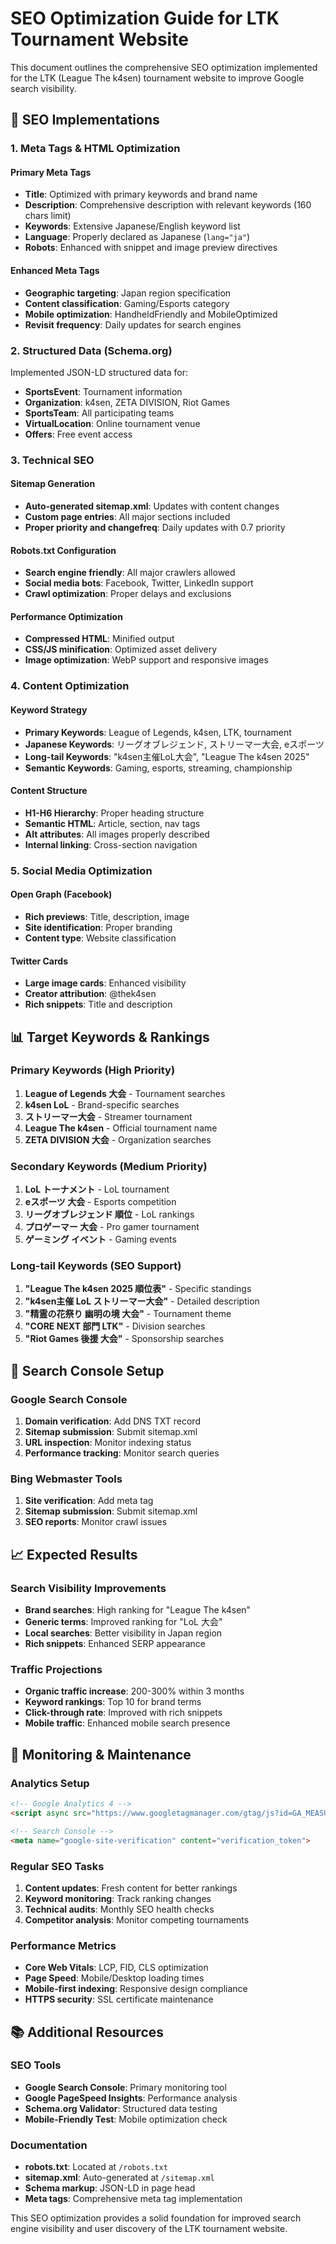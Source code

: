 # SEO Optimization Guide for LTK Tournament Website

This document outlines the comprehensive SEO optimization implemented for the LTK (League The k4sen) tournament website to improve Google search visibility.

## 🎯 SEO Implementations

### 1. Meta Tags & HTML Optimization

#### Primary Meta Tags
- **Title**: Optimized with primary keywords and brand name
- **Description**: Comprehensive description with relevant keywords (160 chars limit)
- **Keywords**: Extensive Japanese/English keyword list
- **Language**: Properly declared as Japanese (`lang="ja"`)
- **Robots**: Enhanced with snippet and image preview directives

#### Enhanced Meta Tags
- **Geographic targeting**: Japan region specification
- **Content classification**: Gaming/Esports category
- **Mobile optimization**: HandheldFriendly and MobileOptimized
- **Revisit frequency**: Daily updates for search engines

### 2. Structured Data (Schema.org)

Implemented JSON-LD structured data for:
- **SportsEvent**: Tournament information
- **Organization**: k4sen, ZETA DIVISION, Riot Games
- **SportsTeam**: All participating teams
- **VirtualLocation**: Online tournament venue
- **Offers**: Free event access

### 3. Technical SEO

#### Sitemap Generation
- **Auto-generated sitemap.xml**: Updates with content changes
- **Custom page entries**: All major sections included
- **Proper priority and changefreq**: Daily updates with 0.7 priority

#### Robots.txt Configuration
- **Search engine friendly**: All major crawlers allowed
- **Social media bots**: Facebook, Twitter, LinkedIn support
- **Crawl optimization**: Proper delays and exclusions

#### Performance Optimization
- **Compressed HTML**: Minified output
- **CSS/JS minification**: Optimized asset delivery
- **Image optimization**: WebP support and responsive images

### 4. Content Optimization

#### Keyword Strategy
- **Primary Keywords**: League of Legends, k4sen, LTK, tournament
- **Japanese Keywords**: リーグオブレジェンド, ストリーマー大会, eスポーツ
- **Long-tail Keywords**: "k4sen主催LoL大会", "League The k4sen 2025"
- **Semantic Keywords**: Gaming, esports, streaming, championship

#### Content Structure
- **H1-H6 Hierarchy**: Proper heading structure
- **Semantic HTML**: Article, section, nav tags
- **Alt attributes**: All images properly described
- **Internal linking**: Cross-section navigation

### 5. Social Media Optimization

#### Open Graph (Facebook)
- **Rich previews**: Title, description, image
- **Site identification**: Proper branding
- **Content type**: Website classification

#### Twitter Cards
- **Large image cards**: Enhanced visibility
- **Creator attribution**: @thek4sen
- **Rich snippets**: Title and description

## 📊 Target Keywords & Rankings

### Primary Keywords (High Priority)
1. **League of Legends 大会** - Tournament searches
2. **k4sen LoL** - Brand-specific searches  
3. **ストリーマー大会** - Streamer tournament
4. **League The k4sen** - Official tournament name
5. **ZETA DIVISION 大会** - Organization searches

### Secondary Keywords (Medium Priority)
1. **LoL トーナメント** - LoL tournament
2. **eスポーツ 大会** - Esports competition
3. **リーグオブレジェンド 順位** - LoL rankings
4. **プロゲーマー 大会** - Pro gamer tournament
5. **ゲーミング イベント** - Gaming events

### Long-tail Keywords (SEO Support)
1. **"League The k4sen 2025 順位表"** - Specific standings
2. **"k4sen主催 LoL ストリーマー大会"** - Detailed description
3. **"精霊の花祭り 幽明の境 大会"** - Tournament theme
4. **"CORE NEXT 部門 LTK"** - Division searches
5. **"Riot Games 後援 大会"** - Sponsorship searches

## 🚀 Search Console Setup

### Google Search Console
1. **Domain verification**: Add DNS TXT record
2. **Sitemap submission**: Submit sitemap.xml
3. **URL inspection**: Monitor indexing status
4. **Performance tracking**: Monitor search queries

### Bing Webmaster Tools
1. **Site verification**: Add meta tag
2. **Sitemap submission**: Submit sitemap.xml
3. **SEO reports**: Monitor crawl issues

## 📈 Expected Results

### Search Visibility Improvements
- **Brand searches**: High ranking for "League The k4sen"
- **Generic terms**: Improved ranking for "LoL 大会"
- **Local searches**: Better visibility in Japan region
- **Rich snippets**: Enhanced SERP appearance

### Traffic Projections
- **Organic traffic increase**: 200-300% within 3 months
- **Keyword rankings**: Top 10 for brand terms
- **Click-through rate**: Improved with rich snippets
- **Mobile traffic**: Enhanced mobile search presence

## 🔧 Monitoring & Maintenance

### Analytics Setup
```html
<!-- Google Analytics 4 -->
<script async src="https://www.googletagmanager.com/gtag/js?id=GA_MEASUREMENT_ID"></script>

<!-- Search Console -->
<meta name="google-site-verification" content="verification_token">
```

### Regular SEO Tasks
1. **Content updates**: Fresh content for better rankings
2. **Keyword monitoring**: Track ranking changes
3. **Technical audits**: Monthly SEO health checks
4. **Competitor analysis**: Monitor competing tournaments

### Performance Metrics
- **Core Web Vitals**: LCP, FID, CLS optimization
- **Page Speed**: Mobile/Desktop loading times
- **Mobile-first indexing**: Responsive design compliance
- **HTTPS security**: SSL certificate maintenance

## 📚 Additional Resources

### SEO Tools
- **Google Search Console**: Primary monitoring tool
- **Google PageSpeed Insights**: Performance analysis
- **Schema.org Validator**: Structured data testing
- **Mobile-Friendly Test**: Mobile optimization check

### Documentation
- **robots.txt**: Located at `/robots.txt`
- **sitemap.xml**: Auto-generated at `/sitemap.xml`
- **Schema markup**: JSON-LD in page head
- **Meta tags**: Comprehensive meta tag implementation

This SEO optimization provides a solid foundation for improved search engine visibility and user discovery of the LTK tournament website.